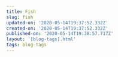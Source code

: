 ```yaml
---
title: Fish
slug: fish
updated-on: '2020-05-14T19:37:52.332Z'
created-on: '2020-05-14T19:37:52.332Z'
published-on: '2020-05-14T19:38:57.717Z'
layout: '[blog-tags].html'
tags: blog-tags
---
```



